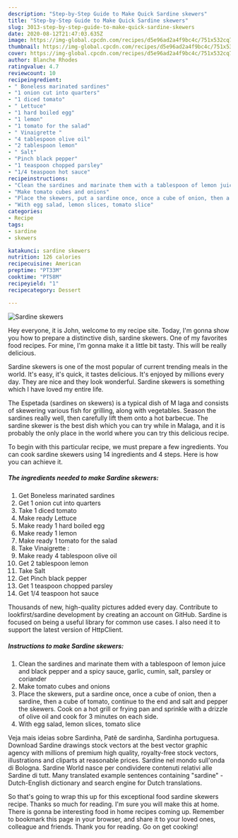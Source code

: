 ```yaml
---
description: "Step-by-Step Guide to Make Quick Sardine skewers"
title: "Step-by-Step Guide to Make Quick Sardine skewers"
slug: 3013-step-by-step-guide-to-make-quick-sardine-skewers
date: 2020-08-12T21:47:03.635Z
image: https://img-global.cpcdn.com/recipes/d5e96ad2a4f9bc4c/751x532cq70/sardine-skewers-recipe-main-photo.jpg
thumbnail: https://img-global.cpcdn.com/recipes/d5e96ad2a4f9bc4c/751x532cq70/sardine-skewers-recipe-main-photo.jpg
cover: https://img-global.cpcdn.com/recipes/d5e96ad2a4f9bc4c/751x532cq70/sardine-skewers-recipe-main-photo.jpg
author: Blanche Rhodes
ratingvalue: 4.7
reviewcount: 10
recipeingredient:
- " Boneless marinated sardines"
- "1 onion cut into quarters"
- "1 diced tomato"
- " Lettuce"
- "1 hard boiled egg"
- "1 lemon"
- "1 tomato for the salad"
- " Vinaigrette "
- "4 tablespoon olive oil"
- "2 tablespoon lemon"
- " Salt"
- "Pinch black pepper"
- "1 teaspoon chopped parsley"
- "1/4 teaspoon hot sauce"
recipeinstructions:
- "Clean the sardines and marinate them with a tablespoon of lemon juice and black pepper and a spicy sauce, garlic, cumin, salt, parsley or coriander"
- "Make tomato cubes and onions"
- "Place the skewers, put a sardine once, once a cube of onion, then a sardine, then a cube of tomato, continue to the end and salt and pepper the skewers. Cook on a hot grill or frying pan and sprinkle with a drizzle of olive oil and cook for 3 minutes on each side."
- "With egg salad, lemon slices, tomato slice"
categories:
- Recipe
tags:
- sardine
- skewers

katakunci: sardine skewers 
nutrition: 126 calories
recipecuisine: American
preptime: "PT33M"
cooktime: "PT58M"
recipeyield: "1"
recipecategory: Dessert

---
```



![Sardine skewers](https://img-global.cpcdn.com/recipes/d5e96ad2a4f9bc4c/751x532cq70/sardine-skewers-recipe-main-photo.jpg)

Hey everyone, it is John, welcome to my recipe site. Today, I'm gonna show you how to prepare a distinctive dish, sardine skewers. One of my favorites food recipes. For mine, I'm gonna make it a little bit tasty. This will be really delicious.

Sardine skewers is one of the most popular of current trending meals in the world. It's easy, it's quick, it tastes delicious. It's enjoyed by millions every day. They are nice and they look wonderful. Sardine skewers is something which I have loved my entire life.

The Espetada (sardines on skewers) is a typical dish of M laga and consists of skewering various fish for grilling, along with vegetables. Season the sardines really well, then carefully lift them onto a hot barbecue. The sardine skewer is the best dish which you can try while in Malaga, and it is probably the only place in the world where you can try this delicious recipe.


To begin with this particular recipe, we must prepare a few ingredients. You can cook sardine skewers using 14 ingredients and 4 steps. Here is how you can achieve it.

<!--inarticleads1-->

##### The ingredients needed to make Sardine skewers:

1. Get  Boneless marinated sardines
1. Get 1 onion cut into quarters
1. Take 1 diced tomato
1. Make ready  Lettuce
1. Make ready 1 hard boiled egg
1. Make ready 1 lemon
1. Make ready 1 tomato for the salad
1. Take  Vinaigrette :
1. Make ready 4 tablespoon olive oil
1. Get 2 tablespoon lemon
1. Take  Salt
1. Get Pinch black pepper
1. Get 1 teaspoon chopped parsley
1. Get 1/4 teaspoon hot sauce


Thousands of new, high-quality pictures added every day. Contribute to lookfirst/sardine development by creating an account on GitHub. Sardine is focused on being a useful library for common use cases. I also need it to support the latest version of HttpClient. 

<!--inarticleads2-->

##### Instructions to make Sardine skewers:

1. Clean the sardines and marinate them with a tablespoon of lemon juice and black pepper and a spicy sauce, garlic, cumin, salt, parsley or coriander
1. Make tomato cubes and onions
1. Place the skewers, put a sardine once, once a cube of onion, then a sardine, then a cube of tomato, continue to the end and salt and pepper the skewers. Cook on a hot grill or frying pan and sprinkle with a drizzle of olive oil and cook for 3 minutes on each side.
1. With egg salad, lemon slices, tomato slice


Veja mais ideias sobre Sardinha, Patê de sardinha, Sardinha portuguesa. Download Sardine drawings stock vectors at the best vector graphic agency with millions of premium high quality, royalty-free stock vectors, illustrations and cliparts at reasonable prices. Sardine nel mondo sull&#39;onda di Bologna. Sardine World nasce per condividere contenuti relativi alle Sardine di tutt. Many translated example sentences containing &#34;sardine&#34; - Dutch-English dictionary and search engine for Dutch translations. 

So that's going to wrap this up for this exceptional food sardine skewers recipe. Thanks so much for reading. I'm sure you will make this at home. There is gonna be interesting food in home recipes coming up. Remember to bookmark this page in your browser, and share it to your loved ones, colleague and friends. Thank you for reading. Go on get cooking!
